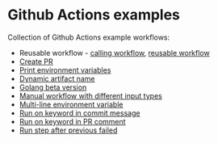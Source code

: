 # Github Actions examples

Collection of Github Actions example workflows:
- Reusable workflow - [calling workflow](.github/workflows/calling-workflow.yml), [reusable workflow](.github/workflows/reusable-workflow.yml)
- [Create PR](.github/workflows/create-pr.yml)
- [Print environment variables](.github/workflows/debug.yml)
- [Dynamic artifact name](.github/workflows/dynamic-artifact-name.yml)
- [Golang beta version](.github/workflows/golang-beta.yml)
- [Manual workflow with different input types](.github/workflows/manual-workflow.yml)
- [Multi-line environment variable](.github/workflows/multiline-variable.yml)
- [Run on keyword in commit message](.github/workflows/run-on-commit-message.yml)
- [Run on keyword in PR comment](.github/workflows/run-on-pr-comment.yml)
- [Run step after previous failed](.github/workflows/step-status-check.yml)
